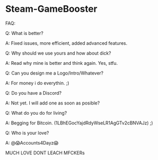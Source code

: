 # Steam-GameBooster


FAQ:

Q: What is better?

A: Fixed issues, more efficient, added advanced features.


Q: Why should we use yours and how about dick?

A: Read why mine is better and think again. Yes, stfu.


Q: Can you design me a Logo/Intro/Whatever?

A: For money i do everythin. ;)


Q: Do you have a Discord?

A: Not yet. I will add one as soon as posible?


Q: What do you do for living?

A: Begging for Bitcoin. (1LBhEGocYajdRdyWseLR1AgGTv2cBNVAJz) ;)


Q: Who is your love?

A: @😱Accounts4Dayz😱





MUCH LOVE
DONT LEACH MFCKERs
